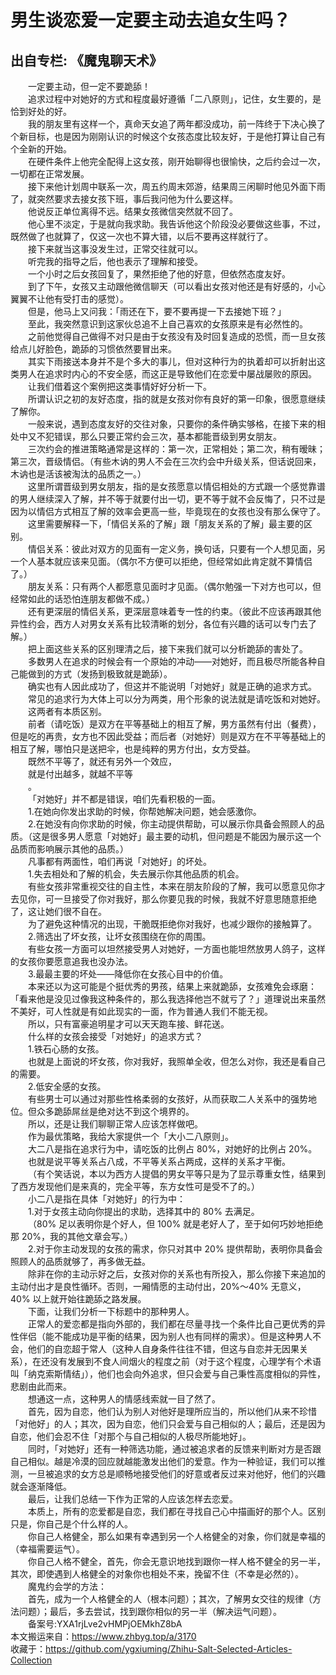# 男生谈恋爱一定要主动去追女生吗？  
## 出自专栏: 《魔鬼聊天术》  
&emsp;&emsp;一定要主动，但一定不要跪舔！  
&emsp;&emsp;追求过程中对她好的方式和程度最好遵循「二八原则」，记住，女生要的，是恰到好处的好。  
&emsp;&emsp;我的朋友里有这样一个，真命天女追了两年都没成功，前一阵终于下决心换了个新目标，也是因为刚刚认识的时候这个女孩态度比较友好，于是他打算让自己有个全新的开始。  
&emsp;&emsp;在硬件条件上他完全配得上这女孩，刚开始聊得也很愉快，之后约会过一次，一切都在正常发展。  
&emsp;&emsp;接下来他计划周中联系一次，周五约周末郊游，结果周三闲聊时他见外面下雨了，就突然要求去接女孩下班，事后我问他为什么要这样。  
&emsp;&emsp;他说反正单位离得不远。结果女孩微信突然就不回了。  
&emsp;&emsp;他心里不淡定，于是就向我求助。我告诉他这个阶段没必要做这些事，不过，既然做了也就算了，仅这一次也不算大错，以后不要再这样就行了。  
&emsp;&emsp;接下来就当这事没发生过，正常交往就可以。  
&emsp;&emsp;听完我的指导之后，他也表示了理解和接受。  
&emsp;&emsp;一个小时之后女孩回复了，果然拒绝了他的好意，但依然态度友好。  
&emsp;&emsp;到了下午，女孩又主动跟他微信聊天（可以看出女孩对他还是有好感的，小心翼翼不让他有受打击的感觉）。  
&emsp;&emsp;但是，他马上又问我：「雨还在下，要不要再提一下去接她下班？」  
&emsp;&emsp;至此，我突然意识到这家伙总追不上自己喜欢的女孩原来是有必然性的。  
&emsp;&emsp;之前他觉得自己做得不对只是由于女孩没有及时回复造成的恐慌，而一旦女孩给点儿好脸色，跪舔的习惯依然要冒出来。  
&emsp;&emsp;其实下雨接送本身并不是个多大的事儿，但对这种行为的执着却可以折射出这类男人在追求时内心的不安全感，而这正是导致他们在恋爱中屡战屡败的原因。  
&emsp;&emsp;让我们借着这个案例把这类事情好好分析一下。  
&emsp;&emsp;所谓认识之初的友好态度，指的就是女孩对你有良好的第一印象，很愿意继续了解你。  
&emsp;&emsp;一般来说，遇到态度友好的交往对象，只要你的条件确实够格，在接下来的相处中又不犯错误，那么只要正常约会三次，基本都能晋级到男女朋友。  
&emsp;&emsp;三次约会的推进策略通常是这样的：第一次，正常相处；第二次，稍有暧昧；第三次，晋级情侣。（有些木讷的男人不会在三次约会中升级关系，但话说回来，木讷也是活该被淘汰的品质之一。）  
&emsp;&emsp;这里所谓晋级到男女朋友，指的是女孩愿意以情侣相处的方式跟一个感觉靠谱的男人继续深入了解，并不等于就要付出一切，更不等于就不会反悔了，只不过是因为以情侣方式相互了解的效率会更高一些，毕竟现在的女孩也没有那么保守了。  
&emsp;&emsp;这里需要解释一下，「情侣关系的了解」跟「朋友关系的了解」最主要的区别。  
&emsp;&emsp;情侣关系：彼此对双方的见面有一定义务，换句话，只要有一个人想见面，另一个人基本就应该来见面。（偶尔不方便可以拒绝，但经常如此肯定就不算情侣了。）  
&emsp;&emsp;朋友关系：只有两个人都愿意见面时才见面。（偶尔勉强一下对方也可以，但经常如此的话恐怕连朋友都做不成。）  
&emsp;&emsp;还有更深层的情侣关系，更深层意味着专一性的约束。（彼此不应该再跟其他异性约会，西方人对男女关系有比较清晰的划分，各位有兴趣的话可以专门去了解。）  
&emsp;&emsp;把上面这些关系的区别理清之后，接下来我们就可以分析跪舔的害处了。  
&emsp;&emsp;多数男人在追求的时候会有一个原始的冲动——对她好，而且极尽所能各种自己能做到的方式（发扬到极致就是跪舔）。  
&emsp;&emsp;确实也有人因此成功了，但这并不能说明「对她好」就是正确的追求方式。  
&emsp;&emsp;常见的追求行为大体上可以分为两类，用个形象的说法就是请吃饭和对她好。  
&emsp;&emsp;这两者有本质区别。  
&emsp;&emsp;前者（请吃饭）是双方在平等基础上的相互了解，男方虽然有付出（餐费），但是吃的再贵，女方也不因此受益；而后者（对她好）则是双方在不平等基础上的相互了解，哪怕只是送把伞，也是纯粹的男方付出，女方受益。  
&emsp;&emsp;既然不平等了，就还有另外一个效应，  
&emsp;&emsp;就是付出越多，就越不平等  
&emsp;&emsp;。  
&emsp;&emsp;「对她好」并不都是错误，咱们先看积极的一面。  
&emsp;&emsp;1.在她向你发出求助的时候，你帮她解决问题，她会感激你。  
&emsp;&emsp;2.在她没有向你求助的时候，你主动提供帮助，可以展示你具备会照顾人的品质。（这是很多男人愿意「对她好」最主要的动机，但问题是不能因为展示这一个品质而影响展示其他的品质。）  
&emsp;&emsp;凡事都有两面性，咱们再说「对她好」的坏处。  
&emsp;&emsp;1.失去相处和了解的机会，失去展示你其他品质的机会。  
&emsp;&emsp;有些女孩非常重视交往的自主性，本来在朋友阶段的了解，我可以愿意见你才去见你，可一旦接受了你对我好，那么你要见我的时候，我就不好意思随意拒绝了，这让她们很不自在。  
&emsp;&emsp;为了避免这种情况的出现，干脆既拒绝你对我好，也减少跟你的接触算了。  
&emsp;&emsp;2.筛选出了坏女孩，让坏女孩围绕在你的周围。  
&emsp;&emsp;有些女孩一方面可以坦然接受男人对她好，一方面也能坦然放男人鸽子，这样的女孩你要愿意追我也没办法。  
&emsp;&emsp;3.最最主要的坏处——降低你在女孩心目中的价值。  
&emsp;&emsp;本来还以为这可能是个挺优秀的男孩，结果上来就跪舔，女孩难免会琢磨：「看来他是没见过像我这种条件的，那么我选择他岂不就亏了？」道理说出来虽然不美好，可人性就是有如此现实的一面，作为普通人我们不能无视。  
&emsp;&emsp;所以，只有富豪追明星才可以天天跑车接、鲜花送。  
&emsp;&emsp;什么样的女孩会接受「对她好」的追求方式？  
&emsp;&emsp;1.铁石心肠的女孩。  
&emsp;&emsp;也就是上面说的坏女孩，你对我好，我照单全收，但怎么对你，我还是看自己的需要。  
&emsp;&emsp;2.低安全感的女孩。  
&emsp;&emsp;有些男士可以通过对那些性格柔弱的女孩好，从而获取二人关系中的强势地位。但众多跪舔屌丝是绝对达不到这个境界的。  
&emsp;&emsp;所以，还是让我们聊聊正常人应该怎样做吧。  
&emsp;&emsp;作为最优策略，我给大家提供一个「大小二八原则」。  
&emsp;&emsp;大二八是指在追求行为中，请吃饭的比例占 80%，对她好的比例占 20%。  
&emsp;&emsp;也就是说平等关系占八成，不平等关系占两成，这样的关系才平衡。  
&emsp;&emsp;（有个笑话说，本以为西方人提倡的男女平等只是为了显示尊重女性，结果到了西方发现他们是来真的，完全平等，东方女性可是受不了的。）  
&emsp;&emsp;小二八是指在具体「对她好」的行为中：  
&emsp;&emsp;1.对于女孩主动向你提出的求助，选择其中的 80% 去满足。  
&emsp;&emsp;（80% 足以表明你是个好人，但 100% 就是老好人了，至于如何巧妙地拒绝那 20%，我的其他文章会写。）  
&emsp;&emsp;2.对于你主动发现的女孩的需求，你只对其中 20% 提供帮助，表明你具备会照顾人的品质就够了，再多做无益。  
&emsp;&emsp;除非在你的主动示好之后，女孩对你的关系也有所投入，那么你接下来追加的主动付出才是良性循环。否则，一厢情愿的主动付出，20%～40% 无意义，40% 以上就开始往跪舔之路发展。  
&emsp;&emsp;下面，让我们分析一下标题中的那种男人。  
&emsp;&emsp;正常人的爱恋都是指向外部的，我们都在尽量寻找一个条件比自己更优秀的异性伴侣（能不能成功是平衡的结果，因为别人也有同样的需求）。但是这种男人不会，他们的自恋超于常人（这种人自身条件往往不错，但这与自恋并无因果关系），在还没有发展到不食人间烟火的程度之前（对于这个程度，心理学有个术语叫「纳克索斯情结」），他们也会向外追求，但只会爱与自己秉性高度相似的异性，悲剧由此而来。  
&emsp;&emsp;想通这一点，这种男人的情感线索就一目了然了。  
&emsp;&emsp;首先，因为自恋，他们认为别人对他好是理所应当的，所以他们从来不珍惜「对他好」的人；其次，因为自恋，他们只会爱与自己相似的人；最后，还是因为自恋，他们会忍不住「对那个与自己相似的人极尽所能地好」。  
&emsp;&emsp;同时，「对她好」还有一种筛选功能，通过被追求者的反馈来判断对方是否跟自己相似。越是冷漠的回应就越能激发出他们的爱意。作为一种验证，我们可以推测，一旦被追求的女方总是顺畅地接受他们的好意或者反过来对他好，他们的兴趣就会逐渐降低。  
&emsp;&emsp;最后，让我们总结一下作为正常的人应该怎样去恋爱。  
&emsp;&emsp;本质上，所有的恋爱都是自恋，我们都在寻找自己心中描画好的那个人。区别只是，你自己是个什么样的人。  
&emsp;&emsp;你自己人格健全，那么如果有幸遇到另一个人格健全的对象，你们就是幸福的（幸福需要运气）。  
&emsp;&emsp;你自己人格不健全，首先，你会无意识地找到跟你一样人格不健全的另一半，其次，即使遇到人格健全的对象你也相处不来，挽留不住（不幸是必然的）。  
&emsp;&emsp;魔鬼约会学的方法：  
&emsp;&emsp;首先，成为一个人格健全的人（根本问题）；其次，了解男女交往的规律（方法问题）；最后，多去尝试，找到跟你相似的另一半（解决运气问题）。  
&emsp;&emsp;备案号:YXA1rjLve2vHMPjOEMkhZ8bA  
本文搬运来自：https://www.zhbyg.top/a/3170  
 收藏于：https://github.com/ygxiuming/Zhihu-Salt-Selected-Articles-Collection